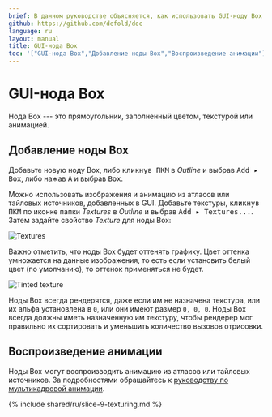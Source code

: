 ```yaml
---
brief: В данном руководстве объясняется, как использовать GUI-ноду Box.
github: https://github.com/defold/doc
language: ru
layout: manual
title: GUI-нода Box
toc: '["GUI-нода Box","Добавление ноды Box","Воспроизведение анимации"]'
---
```


# GUI-нода Box

Нода Box --- это прямоугольник, заполненный цветом, текстурой или анимацией.

## Добавление ноды Box

Добавьте новую ноду Box, либо <kbd>кликнув ПКМ</kbd> в *Outline* и выбрав <kbd>Add ▸ Box</kbd>, либо нажав <kbd>A</kbd> и выбрав <kbd>Box</kbd>.

Можно использовать изображения и анимацию из атласов или тайловых источников, добавленных в GUI. Добавьте текстуры, <kbd>кликнув ПКМ</kbd> по иконке папки *Textures* в *Outline* и выбрав <kbd>Add ▸ Textures...</kbd>. Затем задайте свойство *Texture* для ноды Box:

![Textures](/manuals/images/gui-box/create.png)

Важно отметить, что ноды Box будет оттенять графику. Цвет оттенка умножается на данные изображения, то есть если установить белый цвет (по умолчанию), то оттенок применяться не будет.

![Tinted texture](/manuals/images/gui-box/tinted.png)

Ноды Box всегда рендерятся, даже если им не назначена текстура, или их альфа установлена в `0`, или они имеют размер `0, 0, 0`. Ноды Box всегда должны иметь назначенную им текстуру, чтобы рендерер мог правильно их сортировать и уменьшить количество вызовов отрисовки.

## Воспроизведение анимации

Ноды Box могут воспроизводить анимацию из атласов или тайловых источников. За подробностями обращайтесь к [руководству по мультикадровой анимации](/ru/manuals/flipbook-animation).

{% include shared/ru/slice-9-texturing.md %}
